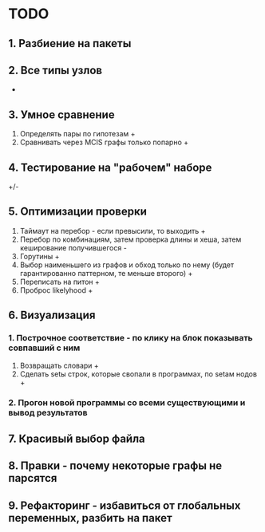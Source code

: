 # TODO

## 1. Разбиение на пакеты

## 2. Все типы узлов
+

## 3. Умное сравнение
1. Определять пары по гипотезам +
2. Сравнивать через MCIS графы только попарно +

## 4. Тестирование на "рабочем" наборе
+/-

## 5. Оптимизации проверки
1. Таймаут на перебор - если превысили, то выходить +
2. Перебор по комбинациям, затем проверка длины и хеша, затем кеширование получившегося -
3. Горутины +
4. Выбор наименьшего из графов и обход только по нему (будет гарантированно паттерном, те меньше второго) +
5. Переписать на питон +
6. Проброс likelyhood +

## 6. Визуализация

### 1. Построчное соответствие - по клику на блок показывать совпавший с ним
1. Возвращать словари +
2. Сделать setы строк, которые свопали в программах, по setам нодов +
### 2. Прогон новой программы со всеми существующими и вывод результатов



## 7. Красивый выбор файла

## 8. Правки - почему некоторые графы не парсятся

## 9. Рефакторинг - избавиться от глобальных переменных, разбить на пакет